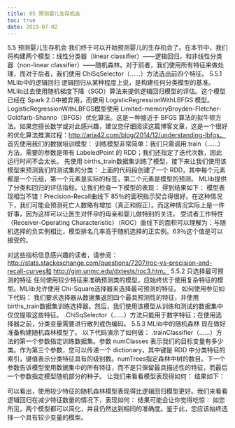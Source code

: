 ```yaml
---
title: 05 预测婴儿生存机会
toc: true
date: 2019-07-02
---
```

5.5 预测婴儿生存机会
我们终于可以开始预测婴儿的生存机会了。在本节中，我们将构建两个模型：线性分类器（linear classifier）——逻辑回归，和非线性分类器（non-linear classifier）——随机森林。对于前者，我们使用所有特征来做处理，而对于后者，我们使用 ChiSqSelector（……）方法选出前四个特征。
5.5.1 MLlib中的逻辑回归
逻辑回归从某种程度上说，是构建任何分类模型的基准。MLlib过去使用随机梯度下降（SGD）算法来提供逻辑回归模型的评估。这个模型已经在 Spark 2.0中被弃用，而使用 LogisticRegressionWithLBFGS 模型。
LogisticRegressionWithLBFGS模型使用 Limited-memoryBroyden-Fletcher-Goldfarb-Shanno（BFGS）优化算法。这是一种接近于 BFGS 算法的拟牛顿方法。如果您擅长数学或对此感兴趣，建议您仔细阅读这篇博客文章，这是一个很好的优化算法推演过程：http://aria42.com/blog/2014/12/understanding-lbfgs。
首先使用我们的数据培训模型：
训练模型非常简单：我们只需调用.train（……）方法。需要的参数是带有 LabeledPoint 的 RDD；我们还指定了迭代次数，因此运行时间不会太长。
先使用 births_train数据集训练了模型，接下来让我们使用该模型来预测我们的测试集的分类：
上面的代码段创建了一个 RDD，其中每个元素都是一个元组，第一个元素是实际的标签，第二个元素是模型的预测。
MLlib提供了分类和回归的评估指标。让我们检查一下模型的表现：
得到结果如下：
模型表现相当不错！Precision-Recall曲线下 85％的面积指示契合得很好。在这种情况下，我们可能会预测死亡人数略有增加（真正和假正）。而这种情况实际上是一件好事，因为这样可以让医生对怀孕的母亲和婴儿做特别的关注。
受试者工作特性（Receiver-Operating Characteristic）（ROC）曲线下的面积可以理解为：与随机选择的负实例相比，模型排名几率高于随机选择的正实例。63％这个值是可以接受的。


对这些指标信息感兴趣的读者，请参阅：http://stats.stackexchange.com/questions/7207/roc-vs-precision-and-recall-curves和 http://gim.unmc.edu/dxtests/roc3.htm。
5.5.2 只选择最可预测的特征
任何使用较少特征来准确预测类的模型，应始终优于使用复杂特征的模型。MLlib允许使用 Chi-Square选择器来选择最可预测的特征。
如何使用参见如下代码：
我们要求选择器从数据集返回四个最具预测性的特征，并使用 births_train数据集训练选择器。然后，我们使用该模型从训练和测试的数据集中仅仅提取这些特征。
.ChiSqSelector（……）方法只能用于数字特征；在使用选择器之前，分类变量需要进行散列或伪编码。
5.5.3 MLlib中的随机森林
现在做好准备构建随机森林模型了。
以下代码演示了如何做：
.trainClassifier（……）方法的第一个参数指定训练数据集。参数 numClasses 表示我们的目标变量有多少类。作为第三个参数，您可以传递一个 dictionary，其中键是 RDD 中分类特征的索引，键值表示分类特征具有的级别数。numTrees指定森林中树的数目。下一个参数告诉模型使用数据集中的所有特征，而不是只保留最具描述性的特征，而最后一个参数指定模型随机部分的种子。
让我们来看看模型表现得如何：
结果如下：

可以看出，使用较少特征的随机森林模型表现得比逻辑回归模型更好。我们来看看逻辑回归在减少特征数量的情况下，表现如何：
结果可能会让你觉得吃惊：
如您所见，两个模型都可以简化，并且仍然达到相同的准确度。鉴于此，您应该始终选择一个具有较少变量的模型。
